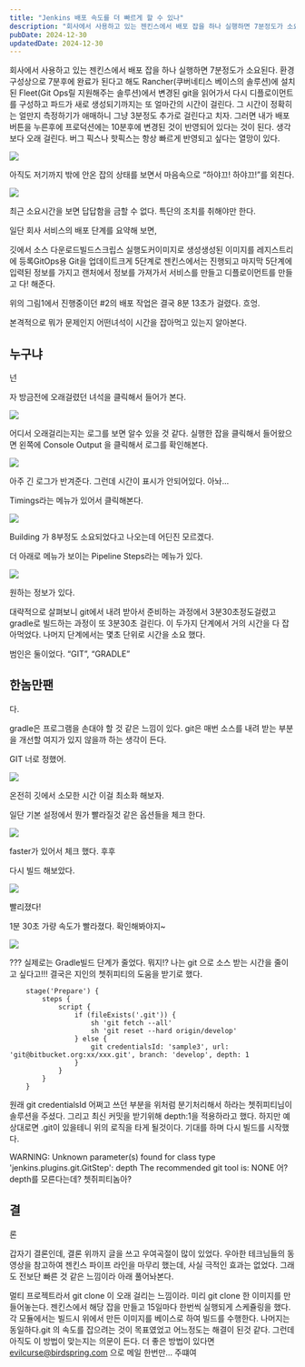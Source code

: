 ```yaml
---
title: "Jenkins 배포 속도를 더 빠르게 할 수 있나"
description: "회사에서 사용하고 있는 젠킨스에서 배포 잡을 하나 실행하면 7분정도가 소요된다. 환경 구성상으로 7분후에 완료가 된다고 해도 Rancher(쿠버네티스 베이스의 솔루션)에 설치된 Fleet(Git Ops릴 지원해주는 솔루션)에서 변경된 git을 읽어가서 다시 디플로이먼트를 구성하고 파드가..."
pubDate: 2024-12-30
updatedDate: 2024-12-30
---
```


회사에서 사용하고 있는 젠킨스에서 배포 잡을 하나 실행하면 7분정도가 소요된다. 환경 구성상으로 7분후에 완료가 된다고 해도 Rancher(쿠버네티스 베이스의 솔루션)에 설치된 Fleet(Git Ops릴 지원해주는 솔루션)에서 변경된 git을 읽어가서 다시 디플로이먼트를 구성하고 파드가 새로 생성되기까지는 또 얼마간의 시간이 걸린다. 그 시간이 정확히는 얼만지 측정하기가 애매하니 그냥 3분정도 추가로 걸린다고 치자. 그러면 내가 배포 버튼을 누른후에 프로덕션에는 10분후에 변경된 것이 반영되어 있다는 것이 된다. 생각보다 오래 걸린다. 버그 픽스나 핫픽스는 항상 빠르게 반영되고 싶다는 열망이 있다.

![](/content/images/2024/12/DraggedImage-5.png)

아직도 저기까지 밖에 안온 잡의 상태를 보면서 마음속으로 “하야끄! 하야끄!”를 외친다.

![](/content/images/2024/12/DraggedImage-1-1.png)

최근 소요시간을 보면 답답함을 금할 수 없다. 특단의 조치를 취해야만 한다.

일단 회사 서비스의 배포 단계를 요약해 보면,

깃에서 소스 다운로드빌드스크립스 실행도커이미지로 생성생성된 이미지를 레지스트리에 등록GitOps용 Git을 업데이트크게 5단계로 젠킨스에서는 진행되고 마지막 5단계에 입력된 정보를 가지고 랜처에서 정보를 가져가서 서비스를 만들고 디플로이먼트를 만들고 다! 해준다.

위의 그림1에서 진행중이던 #2의 배포 작업은 결국 8분 13초가 걸렸다. 흐엉.

본격적으로 뭐가 문제인지 어떤녀석이 시간을 잡아먹고 있는지 알아본다.

## 누구냐

넌

자 방금전에 오래걸렸던 녀석을 클릭해서 들어가 본다.

![](/content/images/2024/12/DraggedImage-2-1.png)

어디서 오래걸리는지는 로그를 보면 알수 있을 것 같다. 실행한 잡을 클릭해서 들어왔으면 왼쪽에 Console Output 을 클릭해서 로그를 확인해본다.

![](/content/images/2024/12/DraggedImage-3-1.png)

아주 긴 로그가 반겨준다. 그런데 시간이 표시가 안되어있다. 아놔…

Timings라는 메뉴가 있어서 클릭해본다.

![](/content/images/2024/12/DraggedImage-4.png)

Building 가 8부정도 소요되었다고 나오는데 어딘진 모르겠다.

더 아래로 메뉴가 보이는 Pipeline Steps라는 메뉴가 있다.

![](/content/images/2024/12/DraggedImage-5-1.png)

원하는 정보가 있다.

대략적으로 살펴보니 git에서 내려 받아서 준비하는 과정에서 3분30초정도걸렸고 gradle로 빌드하는 과정이 또 3분30초 걸린다. 이 두가지 단계에서 거의 시간을 다 잡아먹었다. 나머지 단계에서는 몇초 단위로 시간을 소요 했다.

범인은 둘이었다. “GIT”, “GRADLE”

## 한놈만팬

다.

gradle은 프로그램을 손대야 할 것 같은 느낌이 있다. git은 매번 소스를 내려 받는 부분을 개선할 여지가 있지 않을까 하는 생각이 든다.

GIT 너로 정했어.

![](/content/images/2024/12/DraggedImage-6.png)

온전히 깃에서 소모한 시간 이걸 최소화 해보자.

일단 기본 설정에서 뭔가 빨라질것 같은 옵션들을 체크 한다.

![](/content/images/2024/12/DraggedImage-7.png)

faster가 있어서 체크 했다. 후후

다시 빌드 해보았다.

![](/content/images/2024/12/DraggedImage-8.png)

빨리졌다!

1분 30초 가량 속도가 빨라졌다. 확인해봐야지~

![](/content/images/2024/12/DraggedImage-9.png)

??? 실제로는 Gradle빌드 단계가 줄었다. 뭐지!? 나는 git 으로 소스 받는 시간을 줄이고 싶다고!!! 결국은 지인의 쳇쥐피티의 도움을 받기로 했다.

		stage('Prepare') {
            steps {
                script {
                    if (fileExists('.git')) {
                        sh 'git fetch --all'
                        sh 'git reset --hard origin/develop'
                    } else {
                        git credentialsId: 'sample3', url: 'git@bitbucket.org:xx/xxx.git', branch: 'develop', depth: 1
                    }
                }
            }
        }
원래 git credentialsId 어쩌고 쓰던 부분을 위처럼 분기처리해서 하라는 쳇쥐피티님이 솔루션을 주셨다. 그리고 최신 커밋을 받기위해 depth:1을 적용하라고 했다. 하지만 예상대로면 .git이 있을테니 위의 로직을 타게 될것이다. 기대를 하며 다시 빌드를 시작했다.

WARNING: Unknown parameter(s) found for class type 'jenkins.plugins.git.GitStep': depth
The recommended git tool is: NONE
어? depth를 모른다는데? 쳇쥐피티놈아?

## 결

론

갑자기 결론인데, 결론 위까지 글을 쓰고 우여곡절이 많이 있었다. 우아한 테크님들의 동영상을 참고하여 젠킨스 파이프 라인을 마무리 했는데, 사실 극적인 효과는 없었다. 그래도 전보단 빠른 것 같은 느낌이라 아래 풀어놔본다.

멀티 프로젝트라서 git clone 이 오래 걸리는 느낌이라. 미리 git clone 한 이미지를 만들어놓는다. 젠킨스에서 해당 잡을 만들고 15일마다 한번씩 실행되게 스케쥴링을 했다.각 모듈에서는 빌드시 위에서 만든 이미지를 베이스로 하여 빌드를 수행한다. 나머지는 동일하다.git 의 속도를 잡으려는 것이 목표였었고 어느정도는 해결이 된것 같다. 그런데 아직도 이 방법이 맞는지는 의문이 든다. 더 좋은 방법이 있다면 evilcurse@birdspring.com 으로 메일 한번만… 주떄여